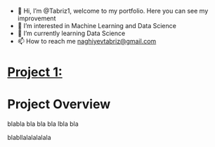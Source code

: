 - 👋 Hi, I’m @Tabriz1, welcome to my portfolio. Here you can see my improvement
- 👀 I’m interested in Machine Learning and Data Science
- 🌱 I’m currently learning Data Science
- 📫 How to reach me naghiyevtabriz@gmail.com



# [Project 1:](https://www.kaggle.com/code/tabriznagiyev/realestatepriceprediction)

# Project Overview

blabla bla bla bla lbla bla 

blabllalalalalala
